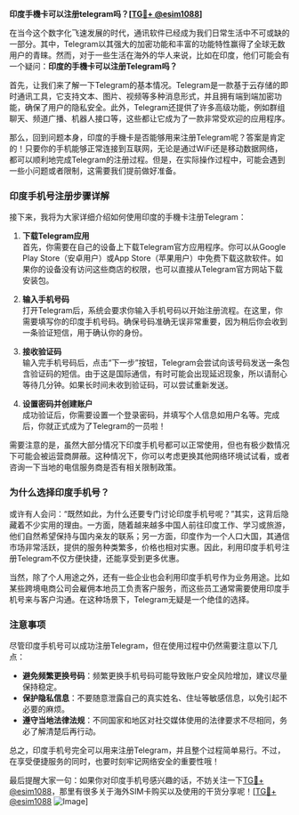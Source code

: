 **印度手機卡可以注册telegram吗？[[TG💪+ @esim1088](https://t.me/s/esim1088)]**

在当今这个数字化飞速发展的时代，通讯软件已经成为我们日常生活中不可或缺的一部分。其中，Telegram以其强大的加密功能和丰富的功能特性赢得了全球无数用户的青睐。然而，对于一些生活在海外的华人来说，比如在印度，他们可能会有一个疑问：**印度的手機卡可以注册Telegram吗？**

首先，让我们来了解一下Telegram的基本情况。Telegram是一款基于云存储的即时通讯工具，它支持文本、图片、视频等多种消息形式，并且拥有端到端加密功能，确保了用户的隐私安全。此外，Telegram还提供了许多高级功能，例如群组聊天、频道广播、机器人接口等，这些都让它成为了一款非常受欢迎的应用程序。

那么，回到问题本身，印度的手機卡是否能够用来注册Telegram呢？答案是肯定的！只要你的手机能够正常连接到互联网，无论是通过WiFi还是移动数据网络，都可以顺利地完成Telegram的注册过程。但是，在实际操作过程中，可能会遇到一些小问题或者限制，这需要我们提前做好准备。

### **印度手机号注册步骤详解**

接下来，我将为大家详细介绍如何使用印度的手機卡注册Telegram：

1. **下载Telegram应用**  
   首先，你需要在自己的设备上下载Telegram官方应用程序。你可以从Google Play Store（安卓用户）或App Store（苹果用户）中免费下载这款软件。如果你的设备没有访问这些商店的权限，也可以直接从Telegram官方网站下载安装包。

2. **输入手机号码**  
   打开Telegram后，系统会要求你输入手机号码以开始注册流程。在这里，你需要填写你的印度手机号码。确保号码准确无误非常重要，因为稍后你会收到一条验证短信，用于确认你的身份。

3. **接收验证码**  
   输入完手机号码后，点击“下一步”按钮，Telegram会尝试向该号码发送一条包含验证码的短信。由于这是国际通信，有时可能会出现延迟现象，所以请耐心等待几分钟。如果长时间未收到验证码，可以尝试重新发送。

4. **设置密码并创建账户**  
   成功验证后，你需要设置一个登录密码，并填写个人信息如用户名等。完成后，你就正式成为了Telegram的一员啦！

需要注意的是，虽然大部分情况下印度手机号都可以正常使用，但也有极少数情况下可能会被运营商屏蔽。这种情况下，你可以考虑更换其他网络环境试试看，或者咨询一下当地的电信服务商是否有相关限制政策。

### **为什么选择印度手机号？**

或许有人会问：“既然如此，为什么还要专门讨论印度手机号呢？”其实，这背后隐藏着不少实用的理由。一方面，随着越来越多中国人前往印度工作、学习或旅游，他们自然希望保持与国内亲友的联系；另一方面，印度作为一个人口大国，其通信市场非常活跃，提供的服务种类繁多，价格也相对实惠。因此，利用印度手机号注册Telegram不仅方便快捷，还能享受到更多优惠。

当然，除了个人用途之外，还有一些企业也会利用印度手机号作为业务用途。比如某些跨境电商公司会雇佣本地员工负责客户服务，而这些员工通常需要使用印度手机号来与客户沟通。在这种场景下，Telegram无疑是一个绝佳的选择。

### **注意事项**

尽管印度手机号可以成功注册Telegram，但在使用过程中仍然需要注意以下几点：

- **避免频繁更换号码**：频繁更换手机号码可能导致账户安全风险增加，建议尽量保持稳定。
- **保护隐私信息**：不要随意泄露自己的真实姓名、住址等敏感信息，以免引起不必要的麻烦。
- **遵守当地法律法规**：不同国家和地区对社交媒体使用的法律要求不尽相同，务必了解清楚后再行动。

总之，印度手机号完全可以用来注册Telegram，并且整个过程简单易行。不过，在享受便捷服务的同时，也要时刻牢记网络安全的重要性哦！

最后提醒大家一句：如果你对印度手机号感兴趣的话，不妨关注一下[TG💪+ @esim1088](https://t.me/s/esim1088)，那里有很多关于海外SIM卡购买以及使用的干货分享呢！[[TG💪+ @esim1088](https://t.me/s/esim1088) ![Image](https://i.postimg.cc/4NQfJmqS/Snipaste-2025-05-13-00-14-12.png)]